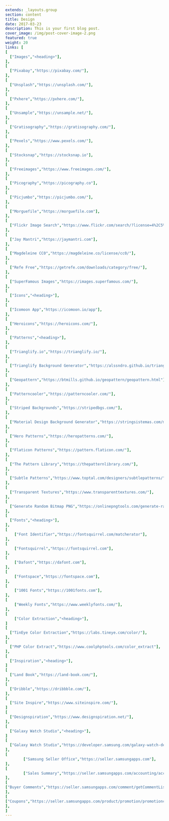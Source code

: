 ```yaml
---
extends: _layouts.group
section: content
title: Design
date: 2017-03-23
description: This is your first blog post.
cover_image: /img/post-cover-image-2.png
featured: true
weight: 20
links: [
[
  ["Images","<heading>"],
],
[
  ["Pixabay","https://pixabay.com/"],
],
[
  ["Unsplash","https://unsplash.com/"],
],
[
  ["Pxhere","https://pxhere.com/"],
],
[
  ["Unsample","https://unsample.net/"],
],
[
  ["Gratisography","https://gratisography.com/"],
],
[
  ["Pexels","https://www.pexels.com/"],
],
[
  ["Stocksnap","https://stocksnap.io"],
],
[
  ["Freeimages","https://www.freeimages.com/"],
],
[
  ["Picography","https://picography.co"],
],
[
  ["Picjumbo","https://picjumbo.com/"],
],
[
  ["Morguefile","https://morguefile.com"],
],
[
  ["Flickr Image Search","https://www.flickr.com/search/?license=4%2C5%2C6%2C9%2C10&advanced=1&dimension_search_mode=min&height=1024&width=1024&media=photos&text="],
],
[
  ["Jay Mantri","https://jaymantri.com"],
],
[
  ["Magdeleine CC0","https://magdeleine.co/license/cc0/"],
],
[
  ["Refe Free","https://getrefe.com/downloads/category/free/"],
],
[
  ["SuperFamous Images","https://images.superfamous.com/"],
],
[
  ["Icons","<heading>"],
],
[
  ["Icomoon App","https://icomoon.io/app"],
],
[
  ["Heroicons","https://heroicons.com/"],
],
[
  ["Patterns","<heading>"],
],
[
  ["Trianglify.io","https://trianglify.io/"],
],
[
  ["Trianglify Background Generator","https://alssndro.github.io/trianglify-background-generator/"],
],
[
  ["Geopattern","https://btmills.github.io/geopattern/geopattern.html"],
],
[
  ["Patterncooler","https://patterncooler.com/"],
],
[
  ["Striped Backgrounds","https://stripedbgs.com/"],
],
[
  ["Material Design Background Generator","https://stringsistemas.com/materialgenerator.html"],
],
[
  ["Hero Patterns","https://heropatterns.com/"],
],
[
  ["Flaticon Patterns","https://pattern.flaticon.com/"],
],
[
  ["The Pattern Library","https://thepatternlibrary.com/"],
],
[
  ["Subtle Patterns","https://www.toptal.com/designers/subtlepatterns/"],
],
[
  ["Transparent Textures","https://www.transparenttextures.com/"],
],
[
  ["Generate Random Bitmap PNG","https://onlinepngtools.com/generate-random-png"],
],
[
  ["Fonts","<heading>"],
],
[
    ["Font Identifier","https://fontsquirrel.com/matcherator"],
],
[
    ["Fontsquirrel","https://fontsquirrel.com"],
],
[
    ["Dafont","https://dafont.com"],
],
[
    ["Fontspace","https://fontspace.com"],
],
[
    ["1001 Fonts","https://1001fonts.com"],
],
[
    ["Weekly Fonts","https://www.weeklyfonts.com/"],
],
[
    ["Color Extraction","<heading>"],
]
[
  ["TinEye Color Extraction","https://labs.tineye.com/color/"],
],
[
  ["PHP Color Extract","https://www.coolphptools.com/color_extract"],
],
[
  ["Inspiration","<heading>"],
]
[
  ["Land Book","https://land-book.com/"],
],
[
  ["Dribble","https://dribbble.com/"],
],
[
  ["Site Inspire","https://www.siteinspire.com/"],
]
[
  ["Designspiration","https://www.designspiration.net/"],
],
[
  ["Galaxy Watch Studio","<heading>"],
]
[
  ["Galaxy Watch Studio","https://developer.samsung.com/galaxy-watch-design/studio/overview.html"],
],
[
        ["Samsung Seller Office","https://seller.samsungapps.com"],
],
[
        ["Sales Summary","https://seller.samsungapps.com/accounting/accountingList.as"],
],
[
["Buyer Comments","https://seller.samsungapps.com/comment/getCommentList.as"],
],
[
["Coupons","https://seller.samsungapps.com/product/promotion/promotioncoupon.as"],
],
]
---
```

